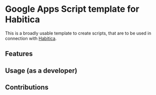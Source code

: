# Google Apps Script template for Habitica
This is a broadly usable template to create scripts, that are to be used in connection with [Habitica](https://habitica.com/).

## Features

## Usage (as a developer)

## Contributions
